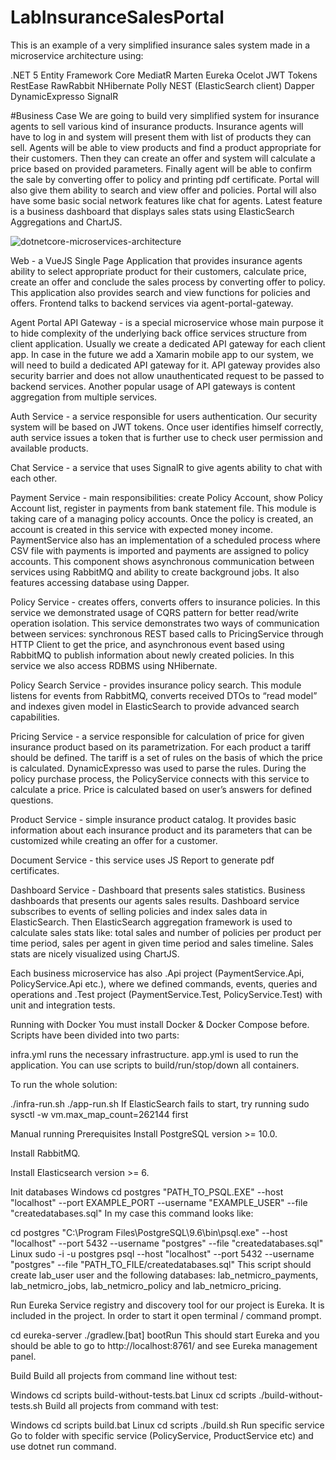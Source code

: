 
# LabInsuranceSalesPortal

This is an example of a very simplified insurance sales system made in a microservice architecture using:

.NET 5
Entity Framework Core
MediatR
Marten
Eureka
Ocelot
JWT Tokens
RestEase
RawRabbit
NHibernate
Polly
NEST (ElasticSearch client)
Dapper
DynamicExpresso
SignalR


#Business Case
We are going to build very simplified system for insurance agents to sell various kind of insurance products. Insurance agents will have to log in and system will present them with list of products they can sell. Agents will be able to view products and find a product appropriate for their customers. Then they can create an offer and system will calculate a price based on provided parameters.
Finally agent will be able to confirm the sale by converting offer to policy and printing pdf certificate.
Portal will also give them ability to search and view offer and policies.
Portal will also have some basic social network features like chat for agents.
Latest feature is a business dashboard that displays sales stats using ElasticSearch Aggregations and ChartJS.

![dotnetcore-microservices-architecture](https://user-images.githubusercontent.com/91251540/134490022-65067940-6f2b-41e4-84b7-e9ecbd47a2f1.png)

Web - a VueJS Single Page Application that provides insurance agents ability to select appropriate product for their customers, calculate price, create an offer and conclude the sales process by converting offer to policy. This application also provides search and view functions for policies and offers. Frontend talks to backend services via agent-portal-gateway.

Agent Portal API Gateway - is a special microservice whose main purpose it to hide complexity of the underlying back office services structure from client application. Usually we create a dedicated API gateway for each client app. In case in the future we add a Xamarin mobile app to our system, we will need to build a dedicated API gateway for it. API gateway provides also security barrier and does not allow unauthenticated request to be passed to backend services. Another popular usage of API gateways is content aggregation from multiple services.

Auth Service - a service responsible for users authentication. Our security system will be based on JWT tokens. Once user identifies himself correctly, auth service issues a token that is further use to check user permission and available products.

Chat Service - a service that uses SignalR to give agents ability to chat with each other.

Payment Service - main responsibilities: create Policy Account, show Policy Account list, register in payments from bank statement file.
This module is taking care of a managing policy accounts. Once the policy is created, an account is created in this service with expected money income. PaymentService also has an implementation of a scheduled process where CSV file with payments is imported and payments are assigned to policy accounts. This component shows asynchronous communication between services using RabbitMQ and ability to create background jobs. It also features accessing database using Dapper.

Policy Service - creates offers, converts offers to insurance policies.
In this service we demonstrated usage of CQRS pattern for better read/write operation isolation. This service demonstrates two ways of communication between services: synchronous REST based calls to PricingService through HTTP Client to get the price, and asynchronous event based using RabbitMQ to publish information about newly created policies. In this service we also access RDBMS using NHibernate.

Policy Search Service - provides insurance policy search.
This module listens for events from RabbitMQ, converts received DTOs to “read model” and indexes given model in ElasticSearch to provide advanced search capabilities.

Pricing Service - a service responsible for calculation of price for given insurance product based on its parametrization.
For each product a tariff should be defined. The tariff is a set of rules on the basis of which the price is calculated. DynamicExpresso was used to parse the rules. During the policy purchase process, the PolicyService connects with this service to calculate a price. Price is calculated based on user’s answers for defined questions.

Product Service - simple insurance product catalog.
It provides basic information about each insurance product and its parameters that can be customized while creating an offer for a customer.

Document Service - this service uses JS Report to generate pdf certificates.

Dashboard Service - Dashboard that presents sales statistics.
Business dashboards that presents our agents sales results. Dashboard service subscribes to events of selling policies and index sales data in ElasticSearch. Then ElasticSearch aggregation framework is used to calculate sales stats like: total sales and number of policies per product per time period, sales per agent in given time period and sales timeline. Sales stats are nicely visualized using ChartJS.

Each business microservice has also .Api project (PaymentService.Api, PolicyService.Api etc.), where we defined commands, events, queries and operations and .Test project (PaymentService.Test, PolicyService.Test) with unit and integration tests.

Running with Docker
You must install Docker & Docker Compose before.
Scripts have been divided into two parts:

infra.yml runs the necessary infrastructure.
app.yml is used to run the application.
You can use scripts to build/run/stop/down all containers.

To run the whole solution:

./infra-run.sh
./app-run.sh
If ElasticSearch fails to start, try running sudo sysctl -w vm.max_map_count=262144 first

Manual running
Prerequisites
Install PostgreSQL version >= 10.0.

Install RabbitMQ.

Install Elasticsearch version >= 6.

Init databases
Windows
cd postgres
"PATH_TO_PSQL.EXE" --host "localhost" --port EXAMPLE_PORT --username "EXAMPLE_USER" --file "createdatabases.sql"
In my case this command looks like:

cd postgres
"C:\Program Files\PostgreSQL\9.6\bin\psql.exe" --host "localhost" --port 5432 --username "postgres" --file "createdatabases.sql"
Linux
sudo -i -u postgres
psql --host "localhost" --port 5432 --username "postgres" --file "PATH_TO_FILE/createdatabases.sql"
This script should create lab_user user and the following databases: lab_netmicro_payments, lab_netmicro_jobs, lab_netmicro_policy and lab_netmicro_pricing.

Run Eureka
Service registry and discovery tool for our project is Eureka. It is included in the project. In order to start it open terminal / command prompt.

cd eureka-server
./gradlew.[bat] bootRun
This should start Eureka and you should be able to go to http://localhost:8761/ and see Eureka management panel.

Build
Build all projects from command line without test:

Windows
cd scripts
build-without-tests.bat
Linux
cd scripts
./build-without-tests.sh
Build all projects from command with test:

Windows
cd scripts
build.bat
Linux
cd scripts
./build.sh
Run specific service
Go to folder with specific service (PolicyService, ProductService etc) and use dotnet run command.
